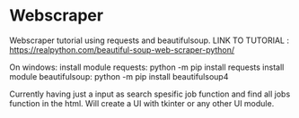# Webscraper

Webscraper tutorial using requests and beautifulsoup.
LINK TO TUTORIAL : https://realpython.com/beautiful-soup-web-scraper-python/

On windows:
    install module requests: python -m pip install requests
    install module beautifulsoup: python -m pip install beautifulsoup4

Currently having just a input as search spesific job function and find all jobs function in the html.
Will create a UI with tkinter or any other UI module.
